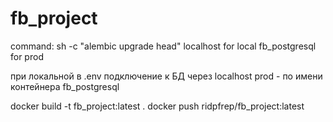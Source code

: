 # fb_project

command: sh -c "alembic upgrade head"
localhost for local
fb_postgresql for prod

при локальной в .env подключение к БД через localhost
prod - по имени контейнера fb_postgresql

docker build -t fb_project:latest .
docker push ridpfrep/fb_project:latest